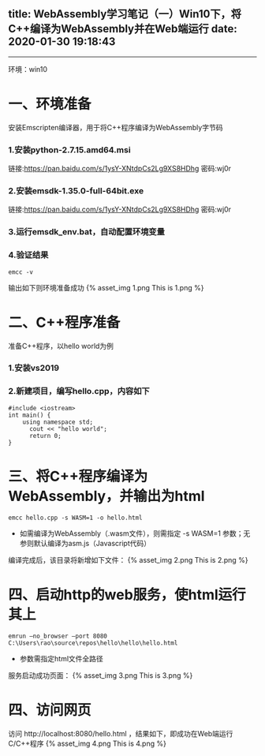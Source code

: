 title: WebAssembly学习笔记（一）Win10下，将C++编译为WebAssembly并在Web端运行
date: 2020-01-30 19:18:43
---
---
环境：win10
 
# 一、环境准备
安装Emscripten编译器，用于将C++程序编译为WebAssembly字节码

### 1.安装python-2.7.15.amd64.msi
链接:https://pan.baidu.com/s/1ysY-XNtdpCs2Lg9XS8HDhg  密码:wj0r

### 2.安装emsdk-1.35.0-full-64bit.exe
<!--more-->
链接:https://pan.baidu.com/s/1ysY-XNtdpCs2Lg9XS8HDhg  密码:wj0r

### 3.运行emsdk_env.bat，自动配置环境变量
### 4.验证结果 
```
emcc -v
```

输出如下则环境准备成功
{% asset_img 1.png This is 1.png %}


# 二、C++程序准备
准备C++程序，以hello world为例

### 1.安装vs2019

### 2.新建项目，编写hello.cpp，内容如下

```
#include <iostream>
int main() {
    using namespace std;
	  cout << "hello world";
	  return 0;
}
```

# 三、将C++程序编译为WebAssembly，并输出为html
```
emcc hello.cpp -s WASM=1 -o hello.html
```

* 如需编译为WebAssembly（.wasm文件），则需指定 -s WASM=1 参数；无参则默认编译为asm.js（Javascript代码）

编译完成后，该目录将新增如下文件：
{% asset_img 2.png This is 2.png %}

# 四、启动http的web服务，使html运行其上
```
emrun —no_browser —port 8080 C:\Users\rao\source\repos\hello\hello\hello.html
```
 
* 参数需指定html文件全路径

服务启动成功页面：
{% asset_img 3.png This is 3.png %}

# 四、访问网页
访问 http://localhost:8080/hello.html ，结果如下，即成功在Web端运行C/C++程序
{% asset_img 4.png This is 4.png %}